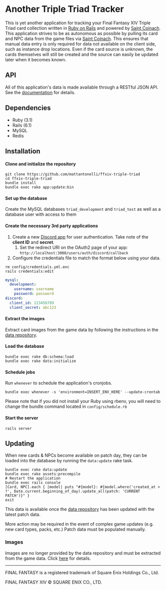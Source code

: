# Another Triple Triad Tracker
This is yet another application for tracking your Final Fantasy XIV Triple Triad card collection written in [Ruby on Rails](https://rubyonrails.org/) and powered by [Saint Coinach](https://github.com/ufx/SaintCoinach). This application strives to be as autonomous as possible by pulling its card and NPC data from the game files via [Saint Coinach](https://github.com/ufx/SaintCoinach). This ensures that manual data entry is only required for data not available on the client side, such as instance drop locations. Even if the card source is unknown, the cards themselves will still be created and the source can easily be updated later when it becomes known.

## API

All of this application's data is made available through a RESTful JSON API. See the [documentation](https://triad.raelys.com/api/docs) for details.

## Dependencies
* Ruby (3.1)
* Rails (6.1)
* MySQL
* Redis

## Installation
#### Clone and initialize the repository
```
git clone https://github.com/mattantonelli/ffxiv-triple-triad
cd ffxiv-triple-triad
bundle install
bundle exec rake app:update:bin
```

#### Set up the database
Create the MySQL databases `triad_development` and `triad_test` as well as a database user with access to them

#### Create the necessary 3rd party applications
1. Create a new [Discord app](https://discord.com/developers/applications/) for user authentication. Take note of the **client ID** and **secret**.
    1. Set the redirect URI on the OAuth2 page of your app: `http://localhost:3000/users/auth/discord/callback`
2. Configure the credentials file to match the format below using your data.
```
rm config/credentials.yml.enc
rails credentials:edit
```
```yml
mysql:
  development:
    username: username
    password: password
discord:
  client_id: 123456789
  client_secret: abc123
```

#### Extract the images
Extract card images from the game data by following the instructions in the [data repository](https://github.com/mattantonelli/xiv-data#images).

#### Load the database
```
bundle exec rake db:schema:load
bundle exec rake data:initialize
```

#### Schedule jobs
Run `whenever` to schedule the application's cronjobs.

```
bundle exec whenever -s 'environment=INSERT_ENV_HERE' --update-crontab
```

Please note that if you did not install your Ruby using rbenv, you will need to change the bundle command located in `config/schedule.rb`

#### Start the server
```
rails server
```

## Updating
When new cards & NPCs become available on patch day, they can be loaded into the database by running the `data:update` rake task.

```
bundle exec rake data:update
bundle exec rake assets:precompile
# Restart the application
bundle exec rails console
[Card, NPC].each { |model| puts "#{model}: #{model.where('created_at > ?', Date.current.beginning_of_day).update_all(patch: 'CURRENT PATCH')}" }
exit
```

This data is available once the [data repository](https://github.com/mattantonelli/xiv-data) has been updated with the latest patch data.

More action may be required in the event of complex game updates (e.g. new card types, packs, etc.) Patch data must be populated manually.

### Images
Images are no longer provided by the data repository and must be extracted from the game data. Click [here](https://github.com/mattantonelli/xiv-data#images) for details.

---

FINAL FANTASY is a registered trademark of Square Enix Holdings Co., Ltd.

FINAL FANTASY XIV © SQUARE ENIX CO., LTD.
